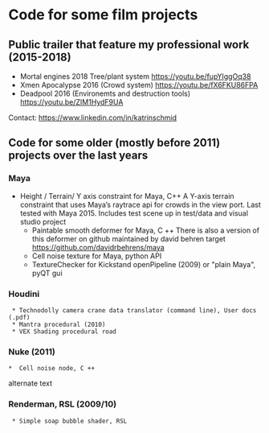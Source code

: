 # Code for some film projects

## Public trailer that feature my professional work (2015-2018)

* Mortal engines 2018 Tree/plant system https://youtu.be/fupYIggOq38
* Xmen Apocalypse 2016 (Crowd system) https://youtu.be/fX6FKU86FPA
* Deadpool 2016 (Environemts and destruction tools) https://youtu.be/ZIM1HydF9UA

Contact: https://www.linkedin.com/in/katrinschmid

## Code for some older (mostly before 2011) projects over the last years 
### Maya

* Height / Terrain/ Y axis constraint for Maya, C++
 A Y-axis terrain constraint that uses Maya’s raytrace api for crowds in the view port.
        Last tested with Maya 2015.
        Includes test scene up in test/data and visual studio project
   * Paintable smooth deformer for Maya, C ++
    There is also a version of this deformer on github maintained by david behren target https://github.com/davidrbehrens/maya 
   * Cell noise texture for Maya, python API
   * TextureChecker for Kickstand openPipeline (2009) or "plain Maya", pyQT gui

###  Houdini

     * Technodolly camera crane data translator (command line), User docs (.pdf)
     * Mantra procedural (2010)
     * VEX Shading procedural road

###  Nuke (2011)

    *  Cell noise node, C ++

alternate text
###  Renderman, RSL (2009/10)

     * Simple soap bubble shader, RSL
